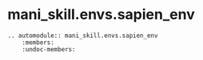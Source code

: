 # mani_skill.envs.sapien_env

```{eval-rst}  
.. automodule:: mani_skill.envs.sapien_env
    :members:
    :undoc-members:
```

